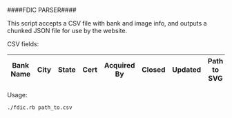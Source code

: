 ####FDIC PARSER####

This script accepts a CSV file with bank and image info, and outputs a
chunked JSON file for use by the website.

CSV fields:

|Bank Name|City |State|Cert |Acquired By|Closed|Updated|Path to SVG|
| ------- | --- | --- | --- | --------- | ---- | ----- | --------- |


Usage:

`./fdic.rb path_to.csv`
